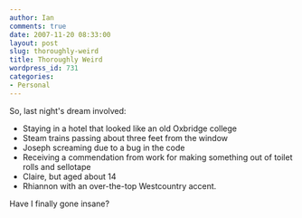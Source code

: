 ```yaml
---
author: Ian
comments: true
date: 2007-11-20 08:33:00
layout: post
slug: thoroughly-weird
title: Thoroughly Weird
wordpress_id: 731
categories:
- Personal
---
```


So, last night's dream involved:<ul><li>Staying in a hotel that looked like an old Oxbridge college</li><li>Steam trains passing about three feet from the window</li><li>Joseph screaming due to a bug in the code</li><li>Receiving a commendation from work for making something out of toilet rolls and sellotape</li><li>Claire, but aged about 14</li><li>Rhiannon with an over-the-top Westcountry accent.</li></ul>  

Have I finally gone insane?
